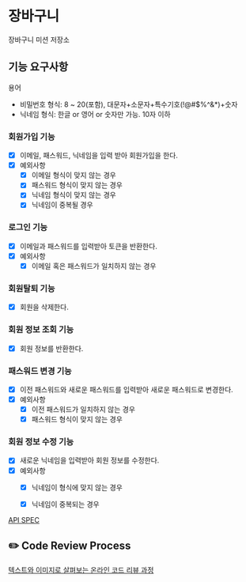 # 장바구니

장바구니 미션 저장소

## 기능 요구사항

용어

* 비밀번호 형식: 8 ~ 20(포함), 대문자+소문자+특수기호(!@#$%^&*)+숫자
* 닉네임 형식: 한글 or 영어 or 숫자만 가능. 10자 이하

### 회원가입 기능

- [x] 이메일, 패스워드, 닉네임을 입력 받아 회원가입을 한다.
- [x] 예외사항
    - [x] 이메일 형식이 맞지 않는 경우
    - [x] 패스워드 형식이 맞지 않는 경우
    - [x] 닉네임 형식이 맞지 않는 경우
    - [x] 닉네임이 중복될 경우

### 로그인 기능 
- [x] 이메일과 패스워드를 입력받아 토큰을 반환한다.
- [x] 예외사항
  - [x] 이메일 혹은 패스워드가 일치하지 않는 경우

### 회원탈퇴 기능
- [X] 회원을 삭제한다.

### 회원 정보 조회 기능
- [x] 회원 정보를 반환한다.

### 패스워드 변경 기능
- [x] 이전 패스워드와 새로운 패스워드를 입력받아 새로운 패스워드로 변경한다.
- [x] 예외사항
  - [x] 이전 패스워드가 일치하지 않는 경우
  - [x] 패스워드 형식이 맞지 않는 경우

### 회원 정보 수정 기능
- [x] 새로운 닉네임을 입력받아 회원 정보를 수정한다.
- [x] 예외사항
  - [x] 닉네임이 형식에 맞지 않는 경우
  - [x] 닉네임이 중복되는 경우


[API SPEC](https://www.notion.so/awesomeo184/API-SPEC-50fd99cc2ca9486ca5b83ed1958b6a6f)

## ✏️ Code Review Process

[텍스트와 이미지로 살펴보는 온라인 코드 리뷰 과정](https://github.com/next-step/nextstep-docs/tree/master/codereview)
